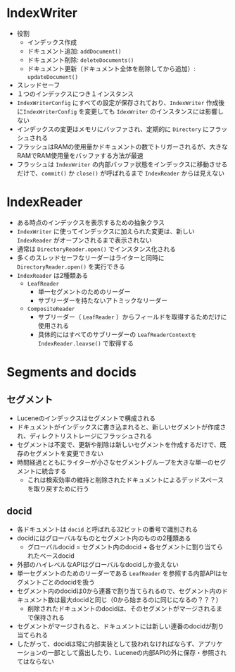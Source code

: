 # IndexWriter

- 役割
  - インデックス作成
  - ドキュメント追加: `addDocument()`
  - ドキュメント削除: `deleteDocuments()`
  - ドキュメント更新（ドキュメント全体を削除してから追加）: `updateDocument()`
- スレッドセーフ
- １つのインデックスにつき１インスタンス
- `IndexWriterConfig` にすべての設定が保存されており、`IndexWriter` 作成後に`IndexWriterConfig` を変更しても `IdexWriter` のインスタンスには影響しない
- インデックスの変更はメモリにバッファされ、定期的に `Directory` にフラッシュされる
- フラッシュはRAMの使用量かドキュメントの数でトリガーされるが、大きなRAMでRAM使用量をバッファする方法が最速
- フラッシュは `IndexWriter` の内部バッファ状態をインデックスに移動させるだけで、`commit()` か `close()` が呼ばれるまで `IndexReader` からは見えない

# IndexReader

- ある時点のインデックスを表示するための抽象クラス
- `IndexWriter` に使ってインデックスに加えられた変更は、新しい `IndexReader` がオープンされるまで表示されない
- 通常は `DirectoryReader.open()` でインスタンス化される
- 多くのスレッドセーフなリーダーはライターと同時に `DirectoryReader.open()` を実行できる
- `IndexReader` は2種類ある
  - `LeafReader`
    - 単一セグメントのためのリーダー
    - サブリーダーを持たないアトミックなリーダー
  - `CompositeReader`
    - サブリーダー（ `LeafReader` ）からフィールドを取得するためだけに使用される
    - 具体的にはすべてのサブリーダーの `LeafReaderContextをIndexReader.leavse()` で取得する

# Segments and docids

## セグメント

- Luceneのインデックスはセグメントで構成される
- ドキュメントがインデックスに書き込まれると、新しいセグメントが作成され、ディレクトリストレージにフラッシュされる
- セグメントは不変で、更新や削除は新しいセグメントを作成するだけで、既存のセグメントを変更できない
- 時間経過とともにライターが小さなセグメントグループを大きな単一のセグメントに統合する
  - これは検索効率の維持と削除されたドキュメントによるデッドスペースを取り戻すために行う

## docid

- 各ドキュメントは `docid` と呼ばれる32ビットの番号で識別される
- docidにはグローバルなものとセグメント内のものの2種類ある
  - グローバルdocid = セグメント内のdocid + 各セグメントに割り当てられたベースdocid
- 外部のハイレベルなAPIはグローバルなdocidしか扱えない
- 単一セグメントのためのリーダーである `LeafReader` を参照する内部APIはセグメントごとのdocidを扱う
- セグメント内のdocidは0から連番で割り当てられるので、セグメント内のドキュメント数は最大docidと同じ（0から始まるのに同じになるの？？？）
  - 削除されたドキュメントのdocidは、そのセグメントがマージされるまで保持される
- セグメントがマージされると、ドキュメントには新しい連番のdocidが割り当てられる
- したがって、docidは常に内部実装として扱われなければならず、アプリケーションの一部として露出したり、Luceneの内部APIの外に保存・参照されてはならない